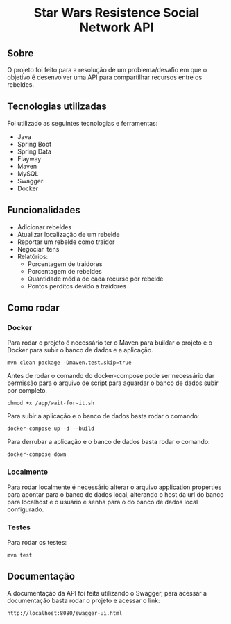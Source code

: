 <h1 align="center">
    Star Wars Resistence Social Network API
</h1>

## Sobre

O projeto foi feito para a resolução de um problema/desafio em que o objetivo é desenvolver uma API para
compartilhar recursos entre os rebeldes.

## Tecnologias utilizadas

Foi utilizado as seguintes tecnologias e ferramentas:

- Java
- Spring Boot
- Spring Data
- Flayway
- Maven
- MySQL
- Swagger
- Docker

## Funcionalidades

- Adicionar rebeldes
- Atualizar localização de um rebelde
- Reportar um rebelde como traidor
- Negociar itens
- Relatórios:
    - Porcentagem de traidores
    - Porcentagem de rebeldes
    - Quantidade média de cada recurso por rebelde
    - Pontos perditos devido a traidores

## Como rodar

### Docker

Para rodar o projeto é necessário ter o Maven para buildar o projeto e o Docker para subir o banco de dados e a aplicação.

```
mvn clean package -Dmaven.test.skip=true
```

Antes de rodar o comando do docker-compose pode ser necessário dar permissão para o arquivo de script para aguardar o banco de dados subir por completo.

```
chmod +x /app/wait-for-it.sh
```

Para subir a aplicação e o banco de dados basta rodar o comando:

```
docker-compose up -d --build
```

Para derrubar a aplicação e o banco de dados basta rodar o comando:

```
docker-compose down
```

### Localmente

Para rodar localmente é necessário alterar o arquivo application.properties para apontar para o banco de dados local, alterando o host da url do banco para localhost e o usuário e senha para o do banco de dados local configurado.

### Testes

Para rodar os testes: 
```
mvn test
```

## Documentação

A documentação da API foi feita utilizando o Swagger, para acessar a documentação basta rodar o projeto e acessar o link:

```
http://localhost:8080/swagger-ui.html 
```